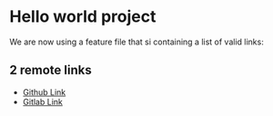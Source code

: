 # Hello world project

We are now using a feature file that si containing a list of valid links:

## 2 remote links

- [Github Link](https://github.com)
- [Gitlab Link](https://gitlab.com)

